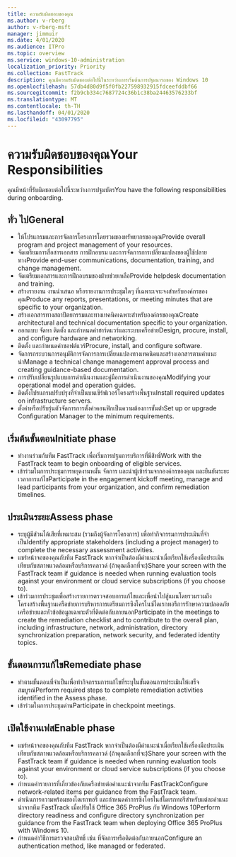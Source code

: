 ```yaml
---
title: ความรับผิดชอบของคุณ
ms.author: v-rberg
author: v-rberg-msft
manager: jimmuir
ms.date: 4/01/2020
ms.audience: ITPro
ms.topic: overview
ms.service: windows-10-administration
localization_priority: Priority
ms.collection: FastTrack
description: คุณมีความรับผิดชอบต่อไปนี้ในระหว่างการเริ่มต้นการปฐมนารถของ Windows 10
ms.openlocfilehash: 57db4d80d9f5f0fb227598932915fdceefddbf66
ms.sourcegitcommit: f2b9cb334c7687724c36b1c38ba24463576233bf
ms.translationtype: MT
ms.contentlocale: th-TH
ms.lasthandoff: 04/01/2020
ms.locfileid: "43097795"
---
```

# <a name="your-responsibilities"></a><span data-ttu-id="dbe8f-103">ความรับผิดชอบของคุณ</span><span class="sxs-lookup"><span data-stu-id="dbe8f-103">Your Responsibilities</span></span>

<span data-ttu-id="dbe8f-104">คุณมีหน้าที่รับผิดชอบต่อไปนี้ระหว่างการปฐมบัตร</span><span class="sxs-lookup"><span data-stu-id="dbe8f-104">You have the following responsibilities during onboarding.</span></span>

## <a name="general"></a><span data-ttu-id="dbe8f-105">ทั่ว ไป</span><span class="sxs-lookup"><span data-stu-id="dbe8f-105">General</span></span>

- <span data-ttu-id="dbe8f-106">ให้โปรแกรมและการจัดการโครงการโดยรวมของทรัพยากรของคุณ</span><span class="sxs-lookup"><span data-stu-id="dbe8f-106">Provide overall program and project management of your resources.</span></span>
- <span data-ttu-id="dbe8f-107">จัดเตรียมการสื่อสารเอกสาร การฝึกอบรม และการจัดการการเปลี่ยนแปลงของผู้ใช้ปลายทาง</span><span class="sxs-lookup"><span data-stu-id="dbe8f-107">Provide end-user communications, documentation, training, and change management.</span></span>
- <span data-ttu-id="dbe8f-108">จัดเตรียมเอกสารและการฝึกอบรมของฝ่ายช่วยเหลือ</span><span class="sxs-lookup"><span data-stu-id="dbe8f-108">Provide helpdesk documentation and training.</span></span>
- <span data-ttu-id="dbe8f-109">สร้างรายงาน งานนําเสนอ หรือรายงานการประชุมใดๆ ที่เฉพาะเจาะจงสําหรับองค์กรของคุณ</span><span class="sxs-lookup"><span data-stu-id="dbe8f-109">Produce any reports, presentations, or meeting minutes that are specific to your organization.</span></span>
- <span data-ttu-id="dbe8f-110">สร้างเอกสารทางสถาปัตยกรรมและทางเทคนิคเฉพาะสําหรับองค์กรของคุณ</span><span class="sxs-lookup"><span data-stu-id="dbe8f-110">Create architectural and technical documentation specific to your organization.</span></span>
- <span data-ttu-id="dbe8f-111">ออกแบบ จัดหา ติดตั้ง และกําหนดค่าฮาร์ดแวร์และระบบเครือข่าย</span><span class="sxs-lookup"><span data-stu-id="dbe8f-111">Design, procure, install, and configure hardware and networking.</span></span>
- <span data-ttu-id="dbe8f-112">ติดตั้ง และกําหนดค่าซอฟต์แวร์</span><span class="sxs-lookup"><span data-stu-id="dbe8f-112">Procure, install, and configure software.</span></span>
- <span data-ttu-id="dbe8f-113">จัดการกระบวนการอนุมัติการจัดการการเปลี่ยนแปลงทางเทคนิคและสร้างเอกสารตามคําแนะนํา</span><span class="sxs-lookup"><span data-stu-id="dbe8f-113">Manage a technical change management approval process and creating guidance-based documentation.</span></span>
- <span data-ttu-id="dbe8f-114">การปรับเปลี่ยนรูปแบบการดําเนินงานและคู่มือการดําเนินงานของคุณ</span><span class="sxs-lookup"><span data-stu-id="dbe8f-114">Modifying your operational model and operation guides.</span></span>
- <span data-ttu-id="dbe8f-115">ติดตั้งโปรแกรมปรับปรุงที่จําเป็นบนเซิร์ฟเวอร์โครงสร้างพื้นฐาน</span><span class="sxs-lookup"><span data-stu-id="dbe8f-115">Install required updates on infrastructure servers.</span></span>
- <span data-ttu-id="dbe8f-116">ตั้งค่าหรือปรับรุ่นตัวจัดการการตั้งค่าคอนฟิกเป็นความต้องการขั้นต่ํา</span><span class="sxs-lookup"><span data-stu-id="dbe8f-116">Set up or upgrade Configuration Manager to the minimum requirements.</span></span>

## <a name="initiate-phase"></a><span data-ttu-id="dbe8f-117">เริ่มต้นขั้นตอน</span><span class="sxs-lookup"><span data-stu-id="dbe8f-117">Initiate phase</span></span>

- <span data-ttu-id="dbe8f-118">ทํางานร่วมกับทีม FastTrack เพื่อเริ่มการปฐมการบริการที่มีสิทธิ์</span><span class="sxs-lookup"><span data-stu-id="dbe8f-118">Work with the FastTrack team to begin onboarding of eligible services.</span></span>
- <span data-ttu-id="dbe8f-119">เข้าร่วมในการประชุมการหยุดงานหมั้น จัดการ และนําผู้เข้าร่วมจากองค์กรของคุณ และยืนยันระยะเวลาการแก้ไข</span><span class="sxs-lookup"><span data-stu-id="dbe8f-119">Participate in the engagement kickoff meeting, manage and lead participants from your organization, and confirm remediation timelines.</span></span>

## <a name="assess-phase"></a><span data-ttu-id="dbe8f-120">ประเมินระยะ</span><span class="sxs-lookup"><span data-stu-id="dbe8f-120">Assess phase</span></span>

- <span data-ttu-id="dbe8f-121">ระบุผู้มีส่วนได้เสียที่เหมาะสม (รวมถึงผู้จัดการโครงการ) เพื่อทํากิจกรรมการประเมินที่จําเป็น</span><span class="sxs-lookup"><span data-stu-id="dbe8f-121">Identify appropriate stakeholders (including a project manager) to complete the necessary assessment activities.</span></span>
- <span data-ttu-id="dbe8f-122">แชร์หน้าจอของคุณกับทีม FastTrack หากจําเป็นต้องมีคําแนะนําเมื่อเรียกใช้เครื่องมือประเมินเทียบกับสภาพแวดล้อมหรือบริการคลาวด์ (ถ้าคุณเลือกที่จะ)</span><span class="sxs-lookup"><span data-stu-id="dbe8f-122">Share your screen with the FastTrack team if guidance is needed when running evaluation tools against your environment or cloud service subscriptions (if you choose to).</span></span>
- <span data-ttu-id="dbe8f-123">เข้าร่วมการประชุมเพื่อสร้างรายการตรวจสอบการแก้ไขและเพื่อนําไปสู่แผนโดยรวมรวมถึงโครงสร้างพื้นฐานเครือข่ายการบริหารการเตรียมการซิงโครไนซ์ไดเรกทอรีการรักษาความปลอดภัยเครือข่ายและหัวข้อข้อมูลเฉพาะตัวที่ติดต่อกับภายนอก</span><span class="sxs-lookup"><span data-stu-id="dbe8f-123">Participate in the meetings to create the remediation checklist and to contribute to the overall plan, including infrastructure, network, administration, directory synchronization preparation, network security, and federated identity topics.</span></span>

## <a name="remediate-phase"></a><span data-ttu-id="dbe8f-124">ขั้นตอนการแก้ไข</span><span class="sxs-lookup"><span data-stu-id="dbe8f-124">Remediate phase</span></span>

- <span data-ttu-id="dbe8f-125">ทําตามขั้นตอนที่จําเป็นเพื่อทํากิจกรรมการแก้ไขที่ระบุในขั้นตอนการประเมินให้เสร็จสมบูรณ์</span><span class="sxs-lookup"><span data-stu-id="dbe8f-125">Perform required steps to complete remediation activities identified in the Assess phase.</span></span>
- <span data-ttu-id="dbe8f-126">เข้าร่วมในการประชุมด่าน</span><span class="sxs-lookup"><span data-stu-id="dbe8f-126">Participate in checkpoint meetings.</span></span>

## <a name="enable-phase"></a><span data-ttu-id="dbe8f-127">เปิดใช้งานเฟส</span><span class="sxs-lookup"><span data-stu-id="dbe8f-127">Enable phase</span></span>

- <span data-ttu-id="dbe8f-128">แชร์หน้าจอของคุณกับทีม FastTrack หากจําเป็นต้องมีคําแนะนําเมื่อเรียกใช้เครื่องมือประเมินเทียบกับสภาพแวดล้อมหรือบริการคลาวด์ (ถ้าคุณเลือกที่จะ)</span><span class="sxs-lookup"><span data-stu-id="dbe8f-128">Share your screen with the FastTrack team if guidance is needed when running evaluation tools against your environment or cloud service subscriptions (if you choose to).</span></span>
- <span data-ttu-id="dbe8f-129">กําหนดค่ารายการที่เกี่ยวข้องกับเครือข่ายต่อคําแนะนําจากทีม FastTrack</span><span class="sxs-lookup"><span data-stu-id="dbe8f-129">Configure network-related items per guidance from the FastTrack team.</span></span>
- <span data-ttu-id="dbe8f-130">ดําเนินการความพร้อมของไดเรกทอรี และกําหนดค่าการซิงโครไนส์ไดเรกทอรีสําหรับแต่ละคําแนะนําจากทีม FastTrack เมื่อปรับใช้ Office 365 ProPlus กับ Windows 10</span><span class="sxs-lookup"><span data-stu-id="dbe8f-130">Perform directory readiness and configure directory synchronization per guidance from the FastTrack team when deploying Office 365 ProPlus with Windows 10.</span></span>
- <span data-ttu-id="dbe8f-131">กําหนดค่าวิธีการตรวจสอบสิทธิ์ เช่น ที่จัดการหรือติดต่อกับภายนอก</span><span class="sxs-lookup"><span data-stu-id="dbe8f-131">Configure an authentication method, like managed or federated.</span></span>

